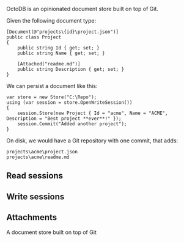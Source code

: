 OctoDB is an opinionated document store built on top of Git. 

Given the following document type:

    [Document(@"projects\{id}\project.json")]
    public class Project
    {
        public string Id { get; set; }
        public string Name { get; set; }
        
        [Attached("readme.md")]
        public string Description { get; set; }
    }

We can persist a document like this:

    var store = new Store("C:\Repo");
    using (var session = store.OpenWriteSession())
    {
        session.Store(new Project { Id = "acme", Name = "ACME", Description = "Best project **ever**!" });
        session.Commit("Added another project");
    }

On disk, we would have a Git repository with one commit, that adds:

    projects\acme\project.json
    projects\acme\readme.md
    

## Read sessions



## Write sessions

## Attachments



A document store built on top of Git
